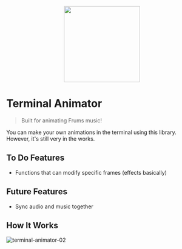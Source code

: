 <p align="center">
    <img src="https://github.com/muyabells/terminal-animator-engine/assets/134768752/b14cae44-ac9c-43f0-9033-8f08c3f38819" width="200"/>
</p>

# Terminal Animator

> Built for animating Frums music!

You can make your own animations in the terminal using this library. However, it's still very in the works.

## To Do Features
- Functions that can modify specific frames (effects basically)

## Future Features
- Sync audio and music together

## How It Works
![terminal-animator-02](https://github.com/muyabells/terminal-animator-engine/assets/134768752/2e6605f5-b8d8-4afa-85f6-1a72bb5d1a4c)
